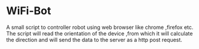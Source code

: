 # WiFi-Bot

A small script to controller robot using web browser like chrome ,firefox etc.
The script will read the orientation of the device ,from which it will calculate the direction and will send the data to the server as 
a http post request.

